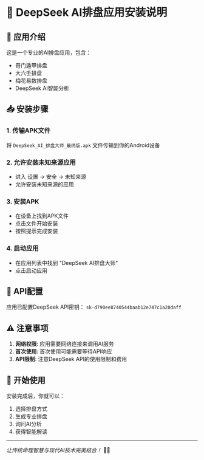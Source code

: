 # 📱 DeepSeek AI排盘应用安装说明

## 🎯 应用介绍

这是一个专业的AI排盘应用，包含：
- 奇门遁甲排盘
- 大六壬排盘  
- 梅花易数排盘
- DeepSeek AI智能分析

## 📥 安装步骤

### 1. 传输APK文件
将 `DeepSeek_AI_排盘大师_最终版.apk` 文件传输到你的Android设备

### 2. 允许安装未知来源应用
- 进入 设置 → 安全 → 未知来源
- 允许安装未知来源的应用

### 3. 安装APK
- 在设备上找到APK文件
- 点击文件开始安装
- 按照提示完成安装

### 4. 启动应用
- 在应用列表中找到 "DeepSeek AI排盘大师"
- 点击启动应用

## 🔑 API配置

应用已配置DeepSeek API密钥：
`sk-d790ee8740544baab12e747c1a20daff`

## ⚠️ 注意事项

1. **网络权限**: 应用需要网络连接来调用AI服务
2. **首次使用**: 首次使用可能需要等待API响应
3. **API限制**: 注意DeepSeek API的使用限制和费用

## 🎉 开始使用

安装完成后，你就可以：
1. 选择排盘方式
2. 生成专业排盘
3. 询问AI分析
4. 获得智能解读

---

*让传统命理智慧与现代AI技术完美结合！* 🎯✨
